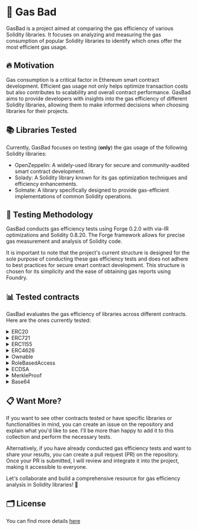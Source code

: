 # 👾 Gas Bad

GasBad is a project aimed at comparing the gas efficiency of various Solidity libraries. It focuses on analyzing and measuring the gas consumption of popular Solidity libraries to identify which ones offer the most efficient gas usage.

## 🔥 Motivation

Gas consumption is a critical factor in Ethereum smart contract development. Efficient gas usage not only helps optimize transaction costs but also contributes to scalability and overall contract performance. GasBad aims to provide developers with insights into the gas efficiency of different Solidity libraries, allowing them to make informed decisions when choosing libraries for their projects.

## 📚 Libraries Tested

Currently, GasBad focuses on testing (**only**) the gas usage of the following Solidity libraries:

- OpenZeppelin: A widely-used library for secure and community-audited smart contract development.
- Solady: A Solidity library known for its gas optimization techniques and efficiency enhancements.
- Solmate: A library specifically designed to provide gas-efficient implementations of common Solidity operations.

## 🧪 Testing Methodology

GasBad conducts gas efficiency tests using Forge 0.2.0 with via-IR optimizations and Solidity 0.8.20. The Forge framework allows for precise gas measurement and analysis of Solidity code.

It is important to note that the project's current structure is designed for the sole purpose of conducting these gas efficiency tests and does not adhere to best practices for secure smart contract development. This structure is chosen for its simplicity and the ease of obtaining gas reports using Foundry.

## 📊 Tested contracts

GasBad evaluates the gas efficiency of libraries across different contracts. Here are the ones currently tested:

<details>
<summary>ERC20</summary>


Gas consumption evaluation of ERC20 token-related operations provided by the tested libraries. By comparing gas usage, developers can make informed decisions about the most efficient library for ERC20 functionality.

**Gas Usage Comparison**:

| Function Name | Solmate | Solady | OpenZeppelin | Gas Efficiency |
|---------------|--------------|-------------|------------------|-----------|
| allowance     | 808          | 768         | 788              | Solady    |
| approve       | 24310        | 24268       | 24387            | Solady    |
| decimals      | 265          | 257         | 262              | Solady    |
| name          | 2901         | 529         | 2823             | Solady    |
| symbol        | 3083         | 738         | 2985             | Solady    |
| totalSupply   | 2321         | 2319        | 2324             | Solady    |
| transfer      | 29567        | 29541       | 29666            | Solady    |
| transferFrom  | 20234        | 20021       | 21828            | Solady    |


</details>

<details>
<summary>ERC721</summary>

Gas consumption evaluation of ERC721 token-related operations provided by the tested libraries. By comparing gas usage, developers can make informed decisions about the most efficient library for ERC721 functionality.

**Gas Usage Comparison**:

| Function Name   | Solmate | Solady | OpenZeppelin | Gas Efficiency |
|-----------------|---------|--------|--------------|----------------|
| approve         | 22667   | 22444  | 23030        | Solady         |
| balanceOf       | 2663    | 2618   | 2663         | Solady         |
| burn            | 4234    | 4181   | 4511         | Solady         |
| getApproved     | 412     | 545    | 699          | Solmate        |
| isApprovedForAll| 2915    | 2807   | 2915         | Solady         |
| mint            | 46894   | 46678  | 47149        | Solady         |
| name            | 2928    | 549    | 565          | Solady         |
| setApprovalForAll| 24602  | 24477  | 24626        | Solady         |
| symbol          | 3134    | 747    | 768          | Solady         |
| tokenURI        | 850     | 835    | 850          | Solady         |
| transferFrom    | 22515   | 20319  | 23352        | Solady         |

</details>

<details>
<summary>ERC1155</summary>

Gas consumption evaluation of ERC1155 token-related operations provided by the tested libraries. By comparing gas usage, developers can make informed decisions about the most efficient library for ERC1155 functionality.

**Gas Usage Comparison**:

| Function Name   | OpenZeppelin | Solady | Solmate | Gas Efficiency |
|-----------------|-----------|---------------|----------------|----------------|
| balanceOf       | 2547      | 2407          | 2485           | Solady  |
| balanceOfBatch  | 16106     | 12566         | 14317          | Solady  |
| burn            | 8784      | 8064          | 8156           | Solady  |
| burnBatch       | 36684     | 33635         | 35648          | Solady  |
| isApprovedForAll| 778       | 681           | 783            | Solady  |
| mint            | 28155     | 27712         | 27871          | Solady  |
| mintBatch       | 124178    | 121891        | 124104         | Solady  |
| safeBatchTransferFrom | 151145 | 146637    | 148209         | Solady  |
| safeTransferFrom | 34027    | 33141         | 33458          | Solady  |
| setApprovalForAll | 24506   | 24367         | 24487          | Solady  |
| uri             | 2945      | 540           | 566            | Solady  |


</details>

<details>
<summary>ERC4626</summary>

Gas consumption evaluation of ERC4626 vault-related operations provided by the tested libraries. By comparing gas usage, developers can make informed decisions about the most efficient library for ERC4626 functionality.

**Gas Usage Comparison**:

| Function Name   | OpenZeppelin | Solady | Solmate | Gas Efficiency |
|-----------------|-----------|---------------|----------------|----------------|
| balanceOf       | 756       | 705           | 707            | Solady |
| convertToAssets | 1544      | 1286          | 361 - 1424     | Solmate if totalSupply is zero else Solady |
| deposit         | 62699     | 60093         | 59628          | Solmate        |
| mint            | 62802     | 60199         | 59652          | Solmate        |
| name            | 2886      | 2840          | 2922           | Solady         |
| previewDeposit  | 2119      | 1875          | 1972           | Solady         |
| previewWithdraw | 1666      | 1396          | 1497           | Solady         |
| redeem          | 24849     | 23901         | 23944          | Solady         |
| symbol          | 3226      | 3195          | 3252           | Solady         |
| totalAssets     | 1139      | 912           | 1133           | Solady         |
| totalSupply     | 383       | 380           | 380            | Solmate/Solady | 
| withdraw        | 25958     | 24792         | 23922          | Solmate        |

</details>

<details>
<summary>Ownable</summary>

Gas consumption evaluation of Ownable related operations provided by the tested libraries. By comparing gas usage, developers can make informed decisions about the most efficient library for this functionality.

**Gas Usage Comparison**:

| Function Name     | OpenZeppelin | Solady | Solmate | Gas Efficiency |
|-------------------|---------------|------------------|--------------------|----------------|
| owner             | 2298          | 2355             | 2279               | Solmate      |
| renounceOwnership | 5486          | 5472             | -                  | Solady  |
| transferOwnership | 6955          | 7002             | 6785               | Solmate |


</details>

<details>
<summary>RoleBasedAccess</summary>

Gas consumption evaluation of RoleBasedAccess contracts related operations provided by the tested libraries. By comparing gas usage, developers can make informed decisions about the most efficient library for this functionality.

> Note: *In order to be specific, it uses the following contracts for comparisons:*
> 1. **AccessControl.sol** from Openzeppelin
> 2. **OwnableRoles** from Solady
> 3. **RolesAuthority** from Solmate
> 
**Gas Usage Comparison**:

| Function Name     | OpenZeppelin | Solady            | Solmate            | Gas Efficiency |
|-------------------|---------------|------------------|--------------------|----------------|
| owner             | 2363          | 2546             | 2444               | OpenZeppelin   |
| grantRole         | 29178         | 26096            | 18915              | Solmate        |
| revokeRole        | 7146          | 6323             | 18915              | Solady         |


</details>

<details>
<summary>ECDSA</summary>

Gas consumption evaluation of ECDSA related operations provided by the tested libraries. By comparing gas usage, developers can make informed decisions about the most efficient library for this functionalities.

**Gas Usage Comparison**:

| Function Name   | OpenZeppelin | Solady | Solmate | Gas Efficiency |
|-----------------|-----------|---------------|----------------|----------------|
| recover       | 3935      | 3741          | -           | Solady  |
| toEthSignedMessage  | 252     | 255         | -          | OpenZeppelin  |

</details>

<details>
<summary>MerkleProof</summary>

Gas consumption evaluation of  contracts related operations provided by the tested libraries. By comparing gas usage, developers can make informed decisions about the most efficient library for this functionality.

> Note: *As gas consumption of **verify** function depends on proof size there several test for each function with different amounts of elements in proof and corresponding amount of leaves(elements in tree)*
> 1. 5 elements in the proof = 32 leaves in tree
> 1. 10 elements in the proof = 1024 leaves in tree
> 1. 15 elements in the proof = 32668 leaves in tree

**Gas Usage Comparison**:

| Function Name              | OpenZeppelin | Solady | Solmate | Gas Efficiency |
|----------------------------|-----------|---------------|----------------|----------------|
| verify_5_elements          | 2554      | 1783          | -              | Solady         |
| verify_10_elements         | 4444      | 2863          | -              | Solady         |
| verify_15_elements         | 6340      | 3943          | -              | Solady         |
| verifyCalldata_5_elements  | 1685      | 1204 | | |
| verifyCalldata_10_elements | 2916      | 1929 | | |
| verifyCalldata_15_elements | 4159      | 2654 | | |
</details>

<details>
<summary>Base64</summary>

Gas consumption evaluation of Base64 related operations provided by the tested libraries. By comparing gas usage, developers can make informed decisions about the most efficient library for this functionality.

**Gas Usage Comparison**:

| Function Name     | OpenZeppelin | Solady | Solmate | Gas Efficiency |
|-------------------|---------------|------------------|--------------------|----------------|
| encode             | 2599          | 1925             | -               | Solady      |
| decode             | -          | 1786             | -                  | Solady  |


</details>

## 📋 Want More?
If you want to see other contracts tested or have specific libraries or functionalities in mind, you can create an issue on the repository and explain what you'd like to see. I'll be more than happy to add it to this collection and perform the necessary tests.

Alternatively, if you have already conducted gas efficiency tests and want to share your results, you can create a pull request (PR) on the repository. Once your PR is submitted, I will review and integrate it into the project, making it accessible to everyone.

Let's collaborate and build a comprehensive resource for gas efficiency analysis in Solidity libraries! 🚀

## 🗂️ License
You can find more details [here](./LICENSE.md)